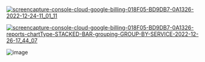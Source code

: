 [![screencapture-console-cloud-google-billing-018F05-BD9DB7-0A1326-2022-12-24-11_01_11](https://user-images.githubusercontent.com/8466209/209420635-7e57c4a9-1df8-4c18-8510-96aa23250516.png)](https://console.cloud.google.com/billing/018F05-BD9DB7-0A1326?authuser=1&cloudshell=false&project=chetabahana)

[![screencapture-console-cloud-google-billing-018F05-BD9DB7-0A1326-reports-chartType-STACKED-BAR-grouping-GROUP-BY-SERVICE-2022-12-26-17_44_07](https://user-images.githubusercontent.com/8466209/209540338-f64c57d7-20ed-4413-baf1-0da50a730be3.png)
](https://console.cloud.google.com/billing/018F05-BD9DB7-0A1326/reports;chartType=STACKED_BAR;grouping=GROUP_BY_SERVICE?authuser=1&cloudshell=false&project=marketleader)

![image](https://user-images.githubusercontent.com/8466209/235955528-7bf82161-cacd-40a3-849e-5b09db8a5638.png)

